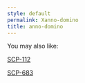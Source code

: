 ```yaml
---
style: default
permalink: Xanno-domino
title: anno-domino
---
```

You may also like:

[SCP-112](http://scp-wiki.net/scp-112)

[SCP-683](http://scp-wiki.net/scp-683)
